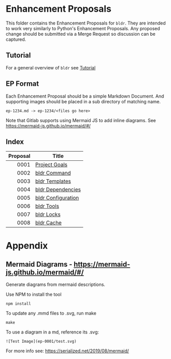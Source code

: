 # Enhancement Proposals

This folder contains the Enhancement Proposals for `bldr`.  They are intended to work very similarly to Python's Enhancement Proposals.  Any proposed change should be submitted via a Merge Request so discussion can be captured.

## Tutorial

For a general overview of `bldr` see [Tutorial](tutorial.md)

## EP Format

Each Enhancement Proposal should be a simple Markdown Document.  And supporting images should be placed in a 
sub directory of matching name.

```
ep-1234.md -> ep-1234/<files go here>
```

Note that Gitlab supports using Mermaid JS to add inline diagrams.  See 
https://mermaid-js.github.io/mermaid/#/


## Index

| Proposal   | Title                                                             |
| ---------: | ----------------------------------------------------------------- |
| 0001       | [Project Goals](ep-0001.md)                                       |
| 0002       | [bldr Command](ep-0002.md)                                        |
| 0003       | [bldr Templates](ep-0003.md)                                      |
| 0004       | [bldr Dependencies](ep-0004.md)                                   |
| 0005       | [bldr Configuration](ep-0005.md)                                  |
| 0006       | [bldr Tools](ep-0006.md)                                          |
| 0007       | [bldr Locks](ep-0007.md)                                          |
| 0008       | [bldr Cache](ep-0008.md)                                          |

# Appendix

## Mermaid Diagrams - https://mermaid-js.github.io/mermaid/#/


Generate diagrams from mermaid descriptions.

Use NPM to install the tool
```
npm install
```

To update any .mmd files to .svg, run make 
```
make
```

To use a diagram in a md, reference its .svg:

```
![Test Image](ep-0001/test.svg)
```

For more info see: https://serialized.net/2019/08/mermaid/
